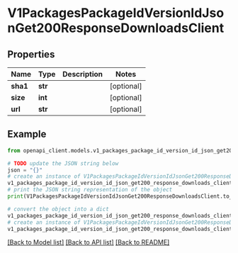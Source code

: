 # V1PackagesPackageIdVersionIdJsonGet200ResponseDownloadsClient


## Properties

Name | Type | Description | Notes
------------ | ------------- | ------------- | -------------
**sha1** | **str** |  | [optional] 
**size** | **int** |  | [optional] 
**url** | **str** |  | [optional] 

## Example

```python
from openapi_client.models.v1_packages_package_id_version_id_json_get200_response_downloads_client import V1PackagesPackageIdVersionIdJsonGet200ResponseDownloadsClient

# TODO update the JSON string below
json = "{}"
# create an instance of V1PackagesPackageIdVersionIdJsonGet200ResponseDownloadsClient from a JSON string
v1_packages_package_id_version_id_json_get200_response_downloads_client_instance = V1PackagesPackageIdVersionIdJsonGet200ResponseDownloadsClient.from_json(json)
# print the JSON string representation of the object
print(V1PackagesPackageIdVersionIdJsonGet200ResponseDownloadsClient.to_json())

# convert the object into a dict
v1_packages_package_id_version_id_json_get200_response_downloads_client_dict = v1_packages_package_id_version_id_json_get200_response_downloads_client_instance.to_dict()
# create an instance of V1PackagesPackageIdVersionIdJsonGet200ResponseDownloadsClient from a dict
v1_packages_package_id_version_id_json_get200_response_downloads_client_from_dict = V1PackagesPackageIdVersionIdJsonGet200ResponseDownloadsClient.from_dict(v1_packages_package_id_version_id_json_get200_response_downloads_client_dict)
```
[[Back to Model list]](../README.md#documentation-for-models) [[Back to API list]](../README.md#documentation-for-api-endpoints) [[Back to README]](../README.md)


